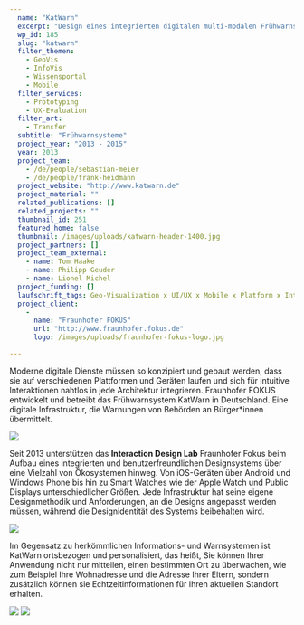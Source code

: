 ```yaml
---
  name: "KatWarn"
  excerpt: "Design eines integrierten digitalen multi-modalen Frühwarnsystems."
  wp_id: 185
  slug: "katwarn"
  filter_themen: 
    - GeoVis
    - InfoVis
    - Wissensportal
    - Mobile
  filter_services: 
    - Prototyping
    - UX-Evaluation
  filter_art:
    - Transfer
  subtitle: "Frühwarnsysteme"
  project_year: "2013 - 2015"
  year: 2013
  project_team: 
    - /de/people/sebastian-meier
    - /de/people/frank-heidmann
  project_website: "http://www.katwarn.de"
  project_material: ""
  related_publications: []
  related_projects: ""
  thumbnail_id: 251
  featured_home: false
  thumbnail: /images/uploads/katwarn-header-1400.jpg
  project_partners: []
  project_team_external:
    - name: Tom Haake
    - name: Philipp Geuder
    - name: Lionel Michel
  project_funding: []
  laufschrift_tags: Geo-Visualization x UI/UX x Mobile x Platform x Interaction Design
  project_client: 
    - 
      name: "Fraunhofer FOKUS"
      url: "http://www.fraunhofer.fokus.de"
      logo: /images/uploads/fraunhofer-fokus-logo.jpg

---
```

Moderne digitale Dienste müssen so konzipiert und gebaut werden, dass sie auf verschiedenen Plattformen und Geräten laufen und sich für intuitive Interaktionen nahtlos in jede Architektur integrieren. Fraunhofer FOKUS entwickelt und betreibt das Frühwarnsystem KatWarn in Deutschland. Eine digitale Infrastruktur, die Warnungen von Behörden an Bürger\*innen übermittelt.

![](/images/uploads/katwarn-1-1200.jpg)

Seit 2013 unterstützen das **Interaction Design Lab** Fraunhofer Fokus beim Aufbau eines integrierten und benutzerfreundlichen Designsystems über eine Vielzahl von Ökosystemen hinweg. Von iOS-Geräten über Android und Windows Phone bis hin zu Smart Watches wie der Apple Watch und Public Displays unterschiedlicher Größen. Jede Infrastruktur hat seine eigene Designmethodik und Anforderungen, an die Designs angepasst werden müssen, während die Designidentität des Systems beibehalten wird.

![](/images/uploads/katwarn-3-1200.jpg)

Im Gegensatz zu herkömmlichen Informations- und Warnsystemen ist KatWarn ortsbezogen und personalisiert, das heißt, Sie können Ihrer Anwendung nicht nur mitteilen, einen bestimmten Ort zu überwachen, wie zum Beispiel Ihre Wohnadresse und die Adresse Ihrer Eltern, sondern zusätzlich können sie Echtzeitinformationen für Ihren aktuellen Standort erhalten.
<br />

![](/images/uploads/katwarn-4-1200.jpg)
![](/images/uploads/katwarn-5-1200.jpg)